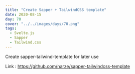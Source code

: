 ```yaml
---
title: "Create Sapper + TailwindCSS template"
date: 2020-08-15
day: 70
cover: "../../images/days/70.png"
tags:
  - Svelte.js
  - Sapper
  - Tailwind.css
---
```


Create sapper-tailwind-template for later use

Link : https://github.com/narze/sapper-tailwindcss-template
